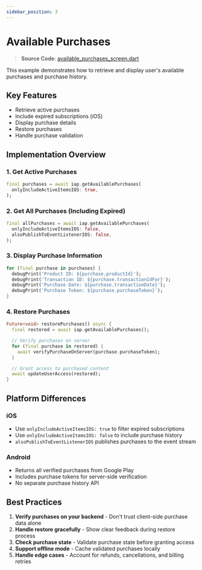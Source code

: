 ```yaml
---
sidebar_position: 3
---
```


# Available Purchases

> **Source Code**: [available_purchases_screen.dart](https://github.com/hyochan/flutter_inapp_purchase/blob/main/example/lib/src/screens/available_purchases_screen.dart)

This example demonstrates how to retrieve and display user's available purchases and purchase history.

## Key Features

- Retrieve active purchases
- Include expired subscriptions (iOS)
- Display purchase details
- Restore purchases
- Handle purchase validation

## Implementation Overview

### 1. Get Active Purchases

```dart
final purchases = await iap.getAvailablePurchases(
  onlyIncludeActiveItemsIOS: true,
);
```

### 2. Get All Purchases (Including Expired)

```dart
final allPurchases = await iap.getAvailablePurchases(
  onlyIncludeActiveItemsIOS: false,
  alsoPublishToEventListenerIOS: false,
);
```

### 3. Display Purchase Information

```dart
for (final purchase in purchases) {
  debugPrint('Product ID: ${purchase.productId}');
  debugPrint('Transaction ID: ${purchase.transactionIdFor}');
  debugPrint('Purchase Date: ${purchase.transactionDate}');
  debugPrint('Purchase Token: ${purchase.purchaseToken}');
}
```


### 4. Restore Purchases

```dart
Future<void> restorePurchases() async {
  final restored = await iap.getAvailablePurchases();

  // Verify purchases on server
  for (final purchase in restored) {
    await verifyPurchaseOnServer(purchase.purchaseToken);
  }

  // Grant access to purchased content
  await updateUserAccess(restored);
}
```

## Platform Differences

### iOS
- Use `onlyIncludeActiveItemsIOS: true` to filter expired subscriptions
- Use `onlyIncludeActiveItemsIOS: false` to include purchase history
- `alsoPublishToEventListenerIOS` publishes purchases to the event stream

### Android
- Returns all verified purchases from Google Play
- Includes purchase tokens for server-side verification
- No separate purchase history API

## Best Practices

1. **Verify purchases on your backend** - Don't trust client-side purchase data alone
2. **Handle restore gracefully** - Show clear feedback during restore process
3. **Check purchase state** - Validate purchase state before granting access
4. **Support offline mode** - Cache validated purchases locally
5. **Handle edge cases** - Account for refunds, cancellations, and billing retries
